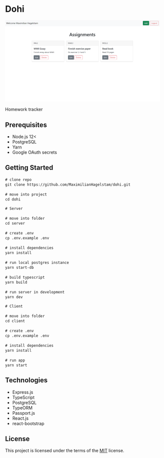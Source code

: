 # Dohi

<a href="https://dohi.netlify.app">
    <img src="screenshot.png" alt="screenshot" width="800"/>
</a>

Homework tracker

## Prerequisites

- Node.js 12<
- PostgreSQL
- Yarn
- Google OAuth secrets

## Getting Started

```
# clone repo
git clone https://github.com/MaximilianHagelstam/dohi.git

# move into project
cd dohi
```

```
# Server

# move into folder
cd server

# create .env
cp .env.example .env

# install dependencies
yarn install

# run local postgres instance
yarn start-db

# build typescript
yarn build

# run server in development
yarn dev
```

```
# Client

# move into folder
cd client

# create .env
cp .env.example .env

# install dependencies
yarn install

# run app
yarn start
```

## Technologies

- Express.js
- TypeScript
- PostgreSQL
- TypeORM
- Passport.js
- React.js
- react-bootstrap

## License

This project is licensed under the terms of the [MIT](https://choosealicense.com/licenses/mit/) license.
